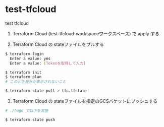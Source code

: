# test-tfcloud
test tfcloud

1. Terraform Cloud (test-tfcloud-workspaceワークスペース) で apply する

2. Terraform Cloud の stateファイルをプルする
```bash
$ terraform login
  Enter a value: yes
  Enter a value: [Tokenを取得して入力]

$ terraform init
$ terraform plan
# このとき差分が表示されないこと

$ terraform state pull > tfc.tfstate
```

3. Terraform Cloud の stateファイルを指定のGCSバケットにプッシュする

```bash
# ./hoge で以下を実施

$ terraform state push
```
